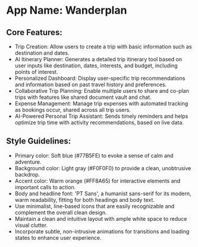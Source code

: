 # **App Name**: Wanderplan

## Core Features:

- Trip Creation: Allow users to create a trip with basic information such as destination and dates.
- AI Itinerary Planner: Generates a detailed trip itinerary tool based on user inputs like destination, dates, interests, and budget, including points of interest.
- Personalized Dashboard: Display user-specific trip recommendations and information based on past travel history and preferences.
- Collaborative Trip Planning: Enable multiple users to share and co-plan trips with features like shared document vault and chat.
- Expense Management: Manage trip expenses with automated tracking as bookings occur, shared across all trip users.
- AI-Powered Personal Trip Assistant: Sends timely reminders and helps optimize trip time with activity recommendations, based on live data.

## Style Guidelines:

- Primary color: Soft blue (#77B5FE) to evoke a sense of calm and adventure.
- Background color: Light gray (#F0F0F0) to provide a clean, unobtrusive backdrop.
- Accent color: Warm orange (#FF8A65) for interactive elements and important calls to action.
- Body and headline font: 'PT Sans', a humanist sans-serif for its modern, warm readability, fitting for both headings and body text.
- Use minimalist, line-based icons that are easily recognizable and complement the overall clean design.
- Maintain a clean and intuitive layout with ample white space to reduce visual clutter.
- Incorporate subtle, non-intrusive animations for transitions and loading states to enhance user experience.